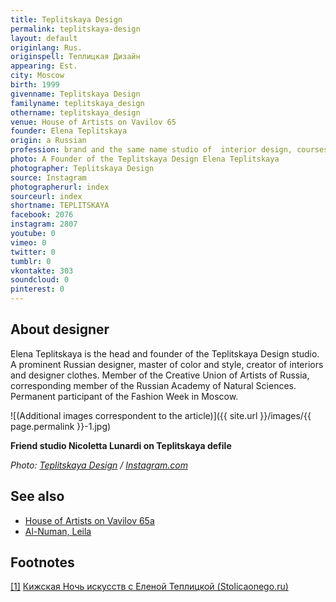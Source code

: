 ```yaml
---
title: Teplitskaya Design
permalink: teplitskaya-design
layout: default
originlang: Rus.
originspell: Теплицкая Дизайн
appearing: Est.
city: Moscow
birth: 1999
givenname: Teplitskaya Design
familyname: teplitskaya_design
othername: teplitskaya_design
venue: House of Artists on Vavilov 65
founder: Elena Teplitskaya
origin: a Russian
profession: brand and the same name studio of  interior design, courses in decor, clothing and accessories, and also fashion brand atelier founded by Elena Teplitskaya and based in Moscow
photo: A Founder of the Teplitskaya Design Elena Teplitskaya
photographer: Teplitskaya Design
source: Instagram
photographerurl: index
sourceurl: index
shortname: TEPLITSKAYA
facebook: 2076
instagram: 2807
youtube: 0
vimeo: 0
twitter: 0
tumblr: 0
vkontakte: 303
soundcloud: 0
pinterest: 0
---
```


## About designer

Elena Teplitskaya is the head and founder of the Teplitskaya Design studio. A prominent Russian designer, master of color and style, creator of interiors and designer clothes. Member of the Creative Union of Artists of Russia, corresponding member of the Russian Academy of Natural Sciences. Permanent participant of the Fashion Week in Moscow.

![(Additional images correspondent to the article)]({{ site.url }}/images/{{ page.permalink }}-1.jpg)

**Friend studio Nicoletta Lunardi on Teplitskaya defile**

*Photo: [Teplitskaya Design](https://www.instagram.com/p/Bl2GB1nn6Xl/?taken-by=teplitskaya_design) / [Instagram.com](https://www.instagram.com/p/Bl2GB1nn6Xl/?taken-by=teplitskaya_design)*

## See also

+ [House of Artists on Vavilov 65а](house-of-artists-on-vavilov-65)
+ [Al-Numan, Leila](al-numan-leila)

## Footnotes

[[1]](#a1) <span id="f1"></span> [Кижская Ночь искусств с Еленой Теплицкой (Stolicaonego.ru)](https://stolicaonego.ru/news/kizhskaja-noch-iskusstv-s-elenoj-teplitskoj/)
